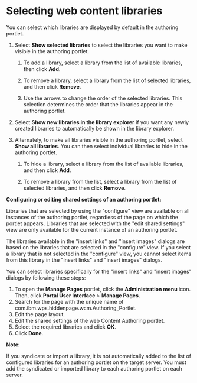 # Selecting web content libraries

You can select which libraries are displayed by default in the authoring portlet.

1.  Select **Show selected libraries** to select the libraries you want to make visible in the authoring portlet.

    1.  To add a library, select a library from the list of available libraries, then click **Add**.

    2.  To remove a library, select a library from the list of selected libraries, and then click **Remove**.

    3.  Use the arrows to change the order of the selected libraries. This selection determines the order that the libraries appear in the authoring portlet.

2.  Select **Show new libraries in the library explorer** if you want any newly created libraries to automatically be shown in the library explorer.

3.  Alternately, to make all libraries visible in the authoring portlet, select **Show all libraries**. You can then select individual libraries to hide in the authoring portlet.

    1.  To hide a library, select a library from the list of available libraries, and then click **Add**.

    2.  To remove a library from the list, select a library from the list of selected libraries, and then click **Remove**.


**Configuring or editing shared settings of an authoring portlet:**

Libraries that are selected by using the "configure" view are available on all instances of the authoring portlet, regardless of the page on which the portlet appears. Libraries that are selected with the "edit shared settings" view are only available for the current instance of an authoring portlet.

The libraries available in the "insert links" and "insert images" dialogs are based on the libraries that are selected in the "configure" view. If you select a library that is not selected in the "configure" view, you cannot select items from this library in the "insert links" and "insert images" dialogs.

You can select libraries specifically for the "insert links" and "insert images" dialogs by following these steps:

1.  To open the **Manage Pages** portlet, click the **Administration menu** icon. Then, click **Portal User Interface** \> **Manage Pages**.
2.  Search for the page with the unique name of com.ibm.wps.hiddenpage.wcm.Authoring\_Portlet.
3.  Edit the page layout.
4.  Edit the shared settings of the web Content Authoring portlet.
5.  Select the required libraries and click **OK**.
6.  Click **Done**.

**Note:**

If you syndicate or import a library, it is not automatically added to the list of configured libraries for an authoring portlet on the target server. You must add the syndicated or imported library to each authoring portlet on each server.


